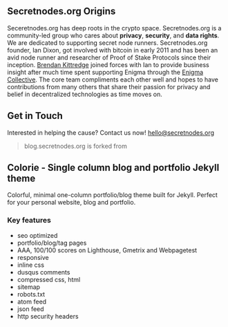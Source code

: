 ## Secretnodes.org Origins

Seceretnodes.org has deep roots in the crypto space. Secretnodes.org is a community-led group who cares about **privacy**, **security**, and **data rights**. We are dedicated to supporting secret node runners. Secretnodes.org founder, Ian Dixon, got involved with bitcoin in early 2011 and has been an avid node runner and researcher of Proof of Stake Protocols since their inception. [Brendan Kittredge](https://blog.enigma.co/meet-the-enigma-ambassadors-2-brendan-kittredge-2b3ebc0417c6) joined forces with Ian to provide business insight after much time spent supporting Enigma through the [Enigma Collective](https://blog.enigma.co/introducing-the-enigma-collective-3b5cefdda167). The core team compliments each other well and hopes to have contributions from many others that share their passion for privacy and belief in decentralized technologies as time moves on.
## Get in Touch
Interested in helping the cause? Contact us now! hello@secretnodes.org

> blog.secretnodes.org is forked from

## Colorie - Single column blog and portfolio Jekyll theme 

Colorful, minimal one-column portfolio/blog theme built for Jekyll. Perfect for your personal website, blog and portfolio.

### Key features

- seo optimized
- portfolio/blog/tag pages
- AAA, 100/100 scores on Lighthouse, Gmetrix and Webpagetest
- responsive
- inline css
- dusqus comments
- compressed css, html
- sitemap
- robots.txt
- atom feed
- json feed
- http security headers
